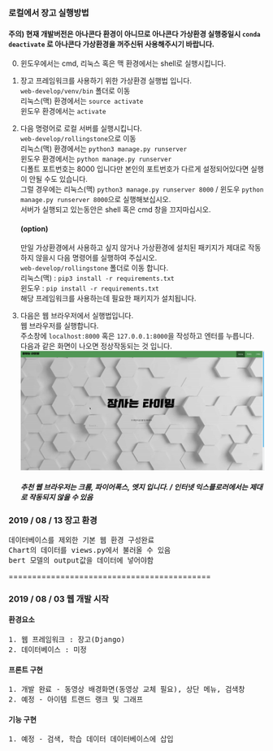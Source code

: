 ### 로컬에서 장고 실행방법

#### 주의) 현재 개발버전은 아나콘다 환경이 아니므로 아나콘다 가상환경 실행중일시 `conda deactivate` 로 아나콘다 가상환경을 꺼주신뒤 사용해주시기 바랍니다.

0. 윈도우에서는 cmd, 리눅스 혹은 맥 환경에서는 shell로 실행시킵니다.

1. 장고 프레임워크를 사용하기 위한 가상환경 실행법 입니다.  
   `web-develop/venv/bin` 폴더로 이동  
   리눅스(맥) 환경에서는 `source activate`  
   윈도우 환경에서는 `activate`
   
2. 다음 명령어로 로컬 서버를 실행시킵니다.  
   `web-develop/rollingstone`으로 이동  
   리눅스(맥) 환경에서는 `python3 manage.py runserver`  
   윈도우 환경에서는 `python manage.py runserver`  
   디폴트 포트번호는 8000 입니다만 본인의 포트번호가 다르게 설정되어있다면 실행이 안될 수도 있습니다.  
   그럴 경우에는 리눅스(맥) `python3 manage.py runserver 8000` / 윈도우 `python manage.py runserver 8000`으로 실행해보십시오.  
   서버가 실행되고 있는동안은 shell 혹은 cmd 창을 끄지마십시오.  
   
   #### (option)
   만일 가상환경에서 사용하고 싶지 않거나 가상환경에 설치된 패키지가 제대로 작동하지 않을시 다음 명령어를 실행하여 주십시오.  
   `web-develop/rollingstone` 폴더로 이동 합니다.  
   리눅스(맥) : `pip3 install -r requirements.txt`  
   윈도우 : `pip install -r requirements.txt`  
   해당 프레임워크를 사용하는데 필요한 패키지가 설치됩니다.  
   
3. 다음은 웹 브라우저에서 실행법입니다.  
   웹 브라우저를 실행합니다.  
   주소창에 `localhost:8000` 혹은 `127.0.0.1:8000`을 작성하고 엔터를 누릅니다.  
   다음과 같은 화면이 나오면 정상작동되는 것 입니다.  
   ![장사는타이밍](./screenshot.png)  
   ##### 추천 웹 브라우저는 크롬, 파이어폭스, 엣지 입니다. / 인터넷 익스플로러에서는 제대로 작동되지 않을 수 있음
   


### 2019 / 08 / 13 장고 환경

<pre>
데이터베이스를 제외한 기본 웹 환경 구성완료  
Chart의 데이터를 views.py에서 불러올 수 있음  
bert 모델의 output값을 데이터에 넣어야함
</pre>

===========================================

### 2019 / 08 / 03 웹 개발 시작

#### 환경요소
<pre>
1. 웹 프레임워크 : 장고(Django)  
2. 데이터베이스 : 미정
</pre>
#### 프론트 구현
<pre>
1. 개발 완료 - 동영상 배경화면(동영상 교체 필요), 상단 메뉴, 검색창  
2. 예정 - 아이템 트랜드 랭크 및 그래프
</pre>
#### 기능 구현
<pre>
1. 예정 - 검색, 학습 데이터 데이터베이스에 삽입
</pre>
